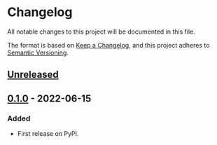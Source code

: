 # Changelog
All notable changes to this project will be documented in this file.

The format is based on [Keep a Changelog](https://keepachangelog.com/en/1.0.0/),
and this project adheres to [Semantic Versioning](https://semver.org/spec/v2.0.0.html).


## [Unreleased]

## [0.1.0] - 2022-06-15
### Added
- First release on PyPI.

[Unreleased]: https://github.com/lucasea777/jirercompare/v0.1.0...HEAD
[0.1.0]: https://github.com/lucasea777/jirer/compare/releases/tag/v0.1.0
